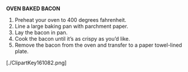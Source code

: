 **OVEN BAKED BACON**
1. Preheat your oven to 400 degrees fahrenheit.
2. Line a large baking pan with parchment paper.
3. Lay the bacon in pan.
4. Cook the bacon until it’s as crispy as you’d like.
5. Remove the bacon from the oven and transfer to a paper towel-lined plate.

[./ClipartKey161082.png]
